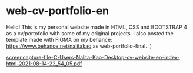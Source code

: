 # web-cv-portfolio-en

Hello! This is my personal website made in HTML, CSS and BOOTSTRAP 4 as a cv/portofolio with some of my original projects. I also posted the template made with FIGMA on my behance: https://www.behance.net/nalitakao as web-portfolio-final. :)

[screencapture-file-C-Users-Nalita-Kao-Desktop-cv-website-en-index-html-2021-08-14-22_54_05.pdf](https://github.com/nalitakao/web-cv-portfolio-en/files/6987392/screencapture-file-C-Users-Nalita-Kao-Desktop-cv-website-en-index-html-2021-08-14-22_54_05.pdf)
